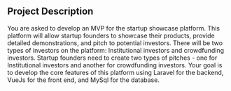 ## Project Description

You are asked to develop an MVP for the startup showcase platform. This platform will allow startup founders to showcase their products, provide detailed demonstrations, and pitch to potential investors. There will be two types of investors on the platform: Institutional investors and crowdfunding investors. Startup founders need to create two types of pitches - one for Institutional investors and another for crowdfunding investors. Your goal is to develop the core features of this platform using Laravel for the backend, VueJs for the front end, and MySql for the database.

